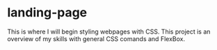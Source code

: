 # landing-page

This is where I will begin styling webpages with CSS. This project is an overview of my skills with general CSS comands and FlexBox.